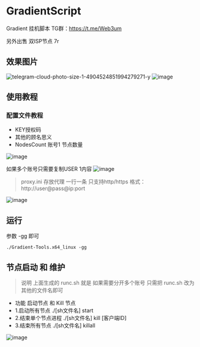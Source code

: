 # GradientScript
Gradient 挂机脚本
TG群：https://t.me/Web3um

另外出售 双ISP节点 7r




## 效果图片
![telegram-cloud-photo-size-1-4904524851994279271-y](https://github.com/user-attachments/assets/05a60a43-1436-4cab-9a0b-059fc659ea5a)
![image](https://github.com/user-attachments/assets/f184bd0b-f31e-4b92-9cfd-fb33d65c4829)



## 使用教程
### 配置文件教程
- KEY授权码
- 其他的顾名思义
- NodesCount 账号1 节点数量

![image](https://github.com/user-attachments/assets/bd965bb6-e09d-4353-bef9-5515e9444475)

如果多个账号只需要复制USER 1内容 
![image](https://github.com/user-attachments/assets/0e2fdf6a-1807-4e12-a7d2-4d7225a13c61)

> proxy.ini 存放代理  一行一条 只支持http/https
> 格式：http://user@pass@ip:port

![image](https://github.com/user-attachments/assets/89387bbe-f861-40bd-a304-78ed7f54d502)

## 运行
参数 -gg 即可
```shell
./Gradient-Tools.x64_linux -gg
```
## 节点启动 和 维护
> 说明 上面生成的 runc.sh 就是 如果需要分开多个账号 只需把 runc.sh 改为其他的文件名即可
- 功能 启动节点 和 Kill 节点
- 1.启动所有节点 ./[sh文件名] start
- 2.结束单个节点进程 ./[sh文件名] kill [客户端ID]
- 3.结束所有节点 ./[sh文件名] killall

![image](https://github.com/user-attachments/assets/ff81c50f-0dd9-4410-bab9-af2857f55cae)

